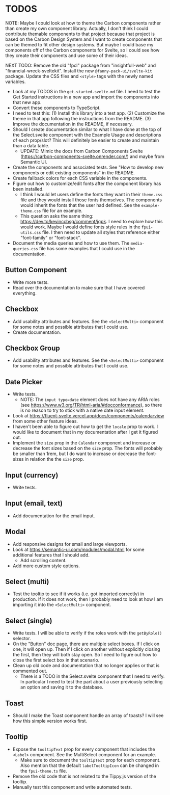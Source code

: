 # TODOS
NOTE: Maybe I could look at how to theme the Carbon components rather than create my own component library. Actually, I don't think I could contribute themable components to that project because that project is based on the Carbon Design System and I want to create components that can be themed to fit other design systems. But maybe I could base my components off of the Carbon components for Svelte, so I could see how they create their components and use some of their ideas.



NEXT TODO: Remove the old "fpcl" package from "insightfull-web" and "financial-wreck-sveltekit". Install the new `@fanny-pack-ui/svelte-kit` package. Update the CSS files and `<style>` tags with the newly named variables.



* Look at my TODOS in the `get-started.svelte.md` file. I need to test the Get Started instructions in a new app and import the components into that new app.
* Convert these components to TypeScript.
* I need to test this: (1) Install this library into a test app. (2) Customize the theme in that app following the instructions from the README. (3) Improve the documentation in the README, if necessary. 
* Should I create documentation similar to what I have done at the top of the Select.svelte component with the Example Usage and descriptions of each prop/slot? This will definitely be easier to create and maintain than a data table.
    * UPDATE: Mimic the docs from Carbon Components Svelte (https://carbon-components-svelte.onrender.com/) and maybe from Semantic UI.
* Create the components and associated tests. See "How to develop new components or edit existing components" in the README.
* Create fallback colors for each CSS variable in the components.
* Figure out how to customize/edit fonts after the component library has been installed.
    * I think I would let users define the fonts they want in their `theme.css` file and they would install those fonts themselves. The components would inherit the fonts that the user had defined. See the `example-theme.css` file for an example.
    * This question asks the same thing: https://dev.to/kevinccbsg/comment/jgpk. I need to explore how this would work. Maybe I would define fonts style rules in the `fpui-utils.css` file. I then need to update all styles that reference either "font-family" or "font-stack".
* Document the media queries and how to use them. The `media-queries.css` file has some examples that I could use in the documentation.


## Button Component
* Write more tests.
* Read over the documentation to make sure that I have covered everything.

## Checkbox
* Add usability attributes and features. See the `<SelectMulti>` component for some notes and possible attributes that I could use.
* Create documentation.

## Checkbox Group
* Add usability attributes and features. See the `<SelectMulti>` component for some notes and possible attributes that I could use.

## Date Picker
* Write tests.
    * NOTE: The `input type=date` element does not have any ARIA roles (see https://www.w3.org/TR/html-aria/#docconformance), so there is no reason to try to stick with a native date input element.
* Look at https://fluent-svelte.vercel.app/docs/components/calendarview from some other feature ideas.
* I haven't been able to figure out how to get the `locale` prop to work. I would like to document that in my documentation after I get it figured out.
* Implement the `size` prop in the `Calendar` component and increase or decrease the font sizes based on the `size` prop. The fonts will probably be smaller than 1rem, but I do want to increase or decrease the font-sizes in relation the the `size` prop.

## Input (currency)
* Write tests.

## Input (email, text)
* Add documentation for the email input.

## Modal
* Add responsive designs for small and large viewports.
* Look at https://semantic-ui.com/modules/modal.html for some additional features that I should add.
    * Add scrolling content.
* Add more custom style options.

## Select (multi)
* Test the tooltip to see if it works (i.e. got imported correctly) in production. If it does not work, then I probably need to look at how I am importing it into the `<SelectMulti>` component.

## Select (single)
* Write tests. I will be able to verify if the roles work with the `getByRole()` selector.
* On the "Button" doc page, there are multiple select boxes. If I click on one, it will open up. Then if I click on another without explicitly closing the first, then they will both stay open. So I need to figure out how to close the first select box in that scenario.
* Clean up old code and documentation that no longer applies or that is commented out.
    * There is a TODO in the Select.svelte component that I need to verify. In particular I need to test the part about a user previously selecting an option and saving it to the database.

## Toast
* Should I make the Toast component handle an array of toasts? I will see how this simple version works first.

## Tooltip
* Expose the `tooltipText` prop for every component that includes the `<Label>` component. See the MultiSelect component for an example.
    * Make sure to document the `tooltipText` prop for each component. Also mention that the default `labelTooltipIcon` can be changed in the `fpui-theme.ts` file.
* Remove the old code that is not related to the Tippy.js version of the tooltip.
* Manually test this component and write automated tests.
